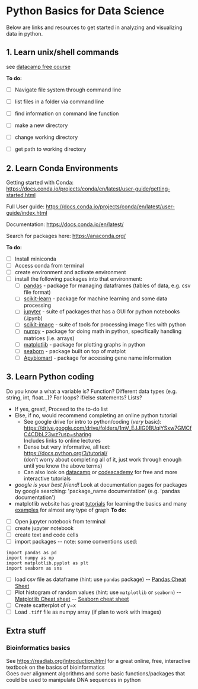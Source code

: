 # Python Basics for Data Science

Below are links and resources to get started in analyzing and visualizing data in python.

## 1. Learn unix/shell commands

see [datacamp free course](https://app.datacamp.com/learn/courses/introduction-to-shell-for-data-science)

**To do:**

- [ ] Navigate file system through command line
- [ ] list files in a folder via command line
- [ ] find information on command line function
- [ ] make a new directory
- [ ] change working directory
- [ ] get path to working directory



## 2. Learn Conda Environments

Getting started with Conda: https://docs.conda.io/projects/conda/en/latest/user-guide/getting-started.html

Full User guide: https://docs.conda.io/projects/conda/en/latest/user-guide/index.html

Documentation: https://docs.conda.io/en/latest/

Search for packages here: https://anaconda.org/

**To do:**
- [ ] Install miniconda
- [ ] Access conda from terminal
- [ ] create environment and activate environment
- [ ] install the following packages into that environment:
    - [ ] [pandas](https://pandas.pydata.org/docs/) - package for managing dataframes (tables of data, e.g. csv file format)
    - [ ] [scikit-learn](https://scikit-learn.org/stable/) - package for machine learning and some data processing
    - [ ] [jupyter](https://jupyter.org/) - suite of packages that has a GUI for python notebooks (.ipynb)
    - [ ] [scikit-image](https://scikit-image.org/) - suite of tools for processing image files with python
    - [ ] [numpy](https://numpy.org/) - package for doing math in python, specifically handling matrices (i.e. arrays)
    - [ ] [matplotlib](https://matplotlib.org/) - package for plotting graphs in python
    - [ ] [seaborn](https://seaborn.pydata.org/) - package built on top of matplot
    - [ ] [Apybiomart](https://apybiomart.readthedocs.io/) - package for accessing gene name information

## 3. Learn Python coding
Do you know a what a variable is? Function? Different data types (e.g. string, int, float…)? For loops? if/else statements? Lists? <br/>
- If yes, great!, Proceed to the to-do list
- Else, if no, would recommend completing an online python tutorial
    - See google drive for intro to python/coding (_very_ basic): https://drive.google.com/drive/folders/1mV_EJJIG0BUqiYSxw7GMCfC4CDbL23wz?usp=sharing <br/>
Includes links to online lectures
    - Dense but very informative, all text: https://docs.python.org/3/tutorial/ <br/>
(don’t worry about completing all of it, just work through enough until you know the above terms) 
    - Can also look on [datacamp](https://www.datacamp.com/) or [codeacademy](https://www.codecademy.com/) for free and more interactive tutorials 
- _google is your best friend!_ Look at documentation pages for packages by google searching: 'package_name documentation' (e.g. 'pandas documentation')
- matplotlib website has great [tutorials](https://matplotlib.org/stable/tutorials/index.html) for learning the basics and many [examples](https://matplotlib.org/stable/gallery/index.html) for almost any type of graph
**To do:**
- [ ] Open jupyter notebook from terminal
- [ ] create jupyter notebook
- [ ] create text and code cells
- [ ] import packages
-- note: some conventions used:
```
import pandas as pd
import numpy as np
import matplotlib.pyplot as plt
import seaborn as sns
```
- [ ] load csv file as dataframe (hint: use `pandas` package)
-- [Pandas Cheat Sheet](https://pandas.pydata.org/Pandas_Cheat_Sheet.pdf)
- [ ] Plot histogram of random values (hint: use `matplotlib` or `seaborn`)
-- [Matplotlib Cheat sheet](https://matplotlib.org/cheatsheets/)
-- [Seaborn cheat sheet](http://datacamp-community-prod.s3.amazonaws.com/263130e2-2c92-4348-a356-9ed9b5034247 )
- [ ] Create scatterplot of y=x
- [ ] Load `.tiff` file as numpy array (if plan to work with images)

## Extra stuff
### Bioinformatics basics
See https://readiab.org/introduction.html for a great online, free, interactive textbook on the basics of bioinformatics <br/>
Goes over alignment algorithms and some basic functions/packages that could be used to manipulate DNA sequences in python
